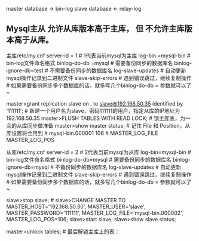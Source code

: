 master	database	->	bin-log
slave	database	<-	relay-log

Mysql主从	允许从库版本高于主库，
但	      不允许主库版本高于从库。
---
主库/etc/my.cnf
server-id 	= 1            	# 1代表当前mysql为主库
log-bin		=mysql-bin      # bin-log文件命名格式
binlog-do-db	=mysql       	# 需要备份同步的数据库名
binlog-ignore-db=test   	# 不需要备份同步的数据库名
log-slave-updates        	# 自动更新mysql操作记录到二进制文件
slave-skip-errors        	# 遇到错误跳过，继续复制操作
				# 如果需要备份同步多个数据库的话，就多写几个binlog-do-db =  参数就可以了~

master>grant replication slave on *.* to slave@192.168.50.35 identified by ‘111111′;	# 新建一个用户名为slave，密码111111的用户，指定从库的IP地址为192.168.50.35
master>FLUSH TABLES WITH READ LOCK;	# 锁主库表，为一会的从库同步做准备
master>show master status;		# 记住 	File		和	Position，从库设置将会用到
				# 	mysql-bin.000001 	106
				#	MASTER_LOG_FILE		MASTER_LOG_POS
	
从库/etc/my.cnf
server-id = 2            	# 2代表当前mysql为从库
log-bin=mysql-bin        	# bin-log文件命名格式
binlog-do-db=mysql       	# 需要备份同步的数据库名
binlog-ignore-db=mysql   	# 不备份同步的数据库名
log-slave-updates        	# 自动更新mysql操作记录到二进制文件
slave-skip-errors        	# 遇到错误跳过，继续复制操作
				# 如果需要备份同步多个数据库的话，就多写几个binlog-do-db =  参数就可以了~

slave>stop slave;		#
slave>CHANGE MASTER TO 
	MASTER_HOST='192.168.50.30',
	MASTER_USER='slave',
	MASTER_PASSWORD='111111',
	MASTER_LOG_FILE='mysql-bin.000002',
	MASTER_LOG_POS=106;
slave>start slave;
slave>show slave status;

master>unlock tables;		# 最后解锁主库上的表：
